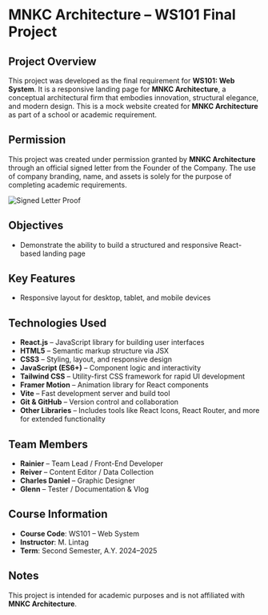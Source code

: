 # MNKC Architecture – WS101 Final Project

## Project Overview

This project was developed as the final requirement for **WS101: Web System**. It is a responsive landing page for **MNKC Architecture**, a conceptual architectural firm that embodies innovation, structural elegance, and modern design. This is a mock website created for **MNKC Architecture** as part of a school or academic requirement.

## Permission

This project was created under permission granted by **MNKC Architecture** through an official signed letter from the Founder of the Company. The use of company branding, name, and assets is solely for the purpose of completing academic requirements.

![Signed Letter Proof](/images/signed-letter/letter.jpg)

## Objectives

- Demonstrate the ability to build a structured and responsive React-based landing page

## Key Features

- Responsive layout for desktop, tablet, and mobile devices

## Technologies Used

- **React.js** – JavaScript library for building user interfaces
- **HTML5** – Semantic markup structure via JSX
- **CSS3** – Styling, layout, and responsive design
- **JavaScript (ES6+)** – Component logic and interactivity
- **Tailwind CSS** – Utility-first CSS framework for rapid UI development
- **Framer Motion** – Animation library for React components
- **Vite** – Fast development server and build tool
- **Git & GitHub** – Version control and collaboration
- **Other Libraries** – Includes tools like React Icons, React Router, and more for extended functionality

## Team Members

- **Rainier** – Team Lead / Front-End Developer
- **Reiver** – Content Editor / Data Collection
- **Charles Daniel** – Graphic Designer
- **Glenn** – Tester / Documentation & Vlog

## Course Information

- **Course Code**: WS101 – Web System
- **Instructor**: M. Lintag
- **Term**: Second Semester, A.Y. 2024–2025

## Notes

This project is intended for academic purposes and is not affiliated with **MNKC Architecture**.
